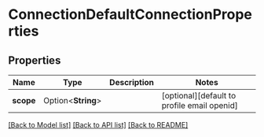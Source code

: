 # ConnectionDefaultConnectionProperties

## Properties

Name | Type | Description | Notes
------------ | ------------- | ------------- | -------------
**scope** | Option<**String**> |  | [optional][default to profile email openid]

[[Back to Model list]](./README.md#documentation-for-models) [[Back to API list]](./README.md#documentation-for-api-endpoints) [[Back to README]](./README.md)


